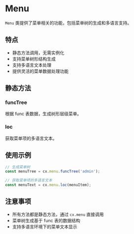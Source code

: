 # Menu

`Menu` 类提供了菜单相关的功能，包括菜单树的生成和多语言支持。

## 特点

- 静态方法调用，无需实例化
- 支持菜单树形结构生成
- 支持多语言文本处理
- 提供灵活的菜单数据处理功能

## 静态方法

### funcTree
根据 func 表数据，生成树形层级菜单。

### loc
获取菜单项的多语言文本。

## 使用示例

```javascript
// 生成菜单树
const menuTree = cx.menu.funcTree('admin');

// 获取菜单项的多语言文本
const menuText = cx.menu.loc(menuItem);
```

## 注意事项

- 所有方法都是静态方法，通过 `cx.menu` 直接调用
- 菜单树生成基于 func 表的数据结构
- 支持多语言环境下的菜单文本显示 
